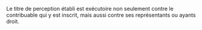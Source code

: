 Le titre de perception établi est exécutoire non seulement contre le contribuable qui y est inscrit, mais aussi contre ses représentants ou ayants droit.